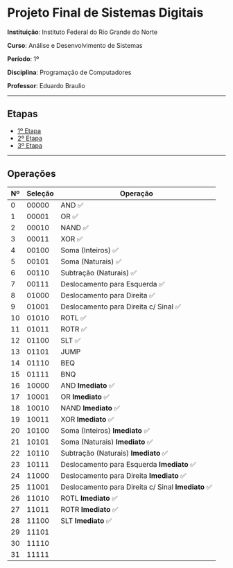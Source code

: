 # Projeto Final de Sistemas Digitais

**Instituição**: Instituto Federal do Rio Grande do Norte

**Curso**: Análise e Desenvolvimento de Sistemas

**Período**: 1º

**Disciplina**: Programação de Computadores

**Professor**: Eduardo Braulio

---

## Etapas

- [1º Etapa](1-etapa.md)
- [2º Etapa](2-etapa.md)
- [3º Etapa](3-etapa.md)

---

## Operações

Nº | Seleção | Operação
--- | ------- | --------
0 | 00000 | AND :white_check_mark:
1 | 00001 | OR :white_check_mark:
2 | 00010 | NAND :white_check_mark:
3 | 00011 | XOR :white_check_mark:
4 | 00100 | Soma (Inteiros) :white_check_mark:
5 | 00101 | Soma (Naturais) :white_check_mark:
6 | 00110 | Subtração (Naturais) :white_check_mark:
7 | 00111 | Deslocamento para Esquerda :white_check_mark:
8 | 01000 | Deslocamento para Direita :white_check_mark:
9 | 01001 | Deslocamento para Direita c/ Sinal :white_check_mark:
10 | 01010 | ROTL :white_check_mark:
11 | 01011 | ROTR :white_check_mark:
12 | 01100 | SLT :white_check_mark:
13 | 01101 | JUMP
14 | 01110 | BEQ
15 | 01111 | BNQ
16 | 10000 | AND **Imediato** :white_check_mark:
17 | 10001 | OR **Imediato** :white_check_mark:
18 | 10010 | NAND **Imediato** :white_check_mark:
19 | 10011 | XOR **Imediato** :white_check_mark:
20 | 10100 | Soma (Inteiros) **Imediato** :white_check_mark:
21 | 10101 | Soma (Naturais) **Imediato** :white_check_mark:
22 | 10110 | Subtração (Naturais) **Imediato** :white_check_mark:
23 | 10111 | Deslocamento para Esquerda **Imediato** :white_check_mark:
24 | 11000 | Deslocamento para Direita **Imediato** :white_check_mark:
25 | 11001 | Deslocamento para Direita c/ Sinal **Imediato** :white_check_mark:
26 | 11010 | ROTL **Imediato** :white_check_mark:
27 | 11011 | ROTR **Imediato** :white_check_mark:
28 | 11100 | SLT **Imediato** :white_check_mark:
29 | 11101 |
30 | 11110 |
31 | 11111 |

